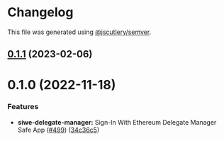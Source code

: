# Changelog

This file was generated using [@jscutlery/semver](https://github.com/jscutlery/semver).

## [0.1.1](https://github.com/safe-global/safe-react-apps/compare/siwe-delegate-manager-0.1.0...siwe-delegate-manager-0.1.1) (2023-02-06)



# 0.1.0 (2022-11-18)


### Features

* **siwe-delegate-manager:** Sign-In With Ethereum Delegate Manager Safe App ([#499](https://github.com/safe-global/safe-react-apps/issues/499)) ([34c36c5](https://github.com/safe-global/safe-react-apps/commit/34c36c580300672c6366ad2d534de0a3b1534058))
